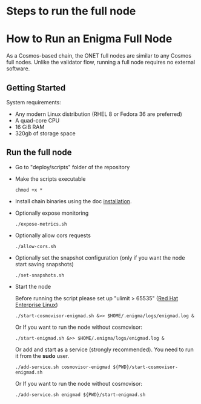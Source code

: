 # Steps to run the full node

# How to Run an Enigma Full Node

As a Cosmos-based chain, the ONET full nodes are similar to any Cosmos full nodes. Unlike the validator flow, running a
full node requires no external software.

## Getting Started

System requirements:

- Any modern Linux distribution (RHEL 8 or Fedora 36 are preferred)
- A quad-core CPU
- 16 GiB RAM
- 320gb of storage space

## Run the full node

* Go to "deploy/scripts" folder of the repository

* Make the scripts executable

    ```
    chmod +x *
    ```

* Install chain binaries using the doc [installation](installation.md).

* Optionally expose monitoring

    ```
    ./expose-metrics.sh
    ```

* Optionally allow cors requests

    ```
    ./allow-cors.sh
    ```

* Optionally set the snapshot configuration (only if you want the node start saving snapshots)

    ```
    ./set-snapshots.sh
    ```

* Start the node

  Before running the script please set up "ulimit > 65535" ([Red Hat Enterprise Linux](set-ulimit-rhel8.md))

  ```
  ./start-cosmovisor-enigmad.sh &>> $HOME/.enigma/logs/enigmad.log &
  ```

  Or If you want to run the node without cosmovisor:

  ```
  ./start-enigmad.sh &>> $HOME/.enigma/logs/enigmad.log &
  ```

  Or add and start as a service (strongly recommended). You need to run it from the **sudo** user.

  ```
  ./add-service.sh cosmovisor-enigmad ${PWD}/start-cosmovisor-enigmad.sh
  ```

  Or If you want to run the node without cosmovisor:

  ```
  ./add-service.sh enigmad ${PWD}/start-enigmad.sh
  ```

